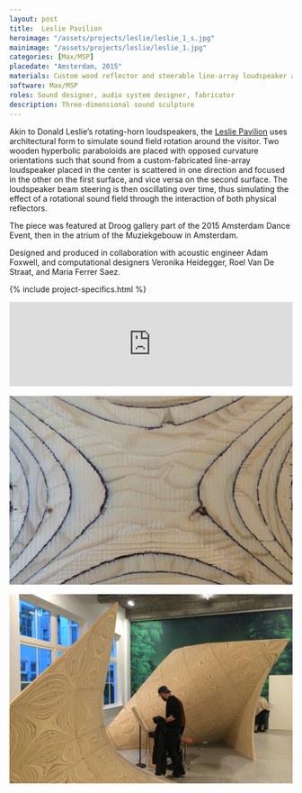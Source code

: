 ```yaml
---
layout: post
title:  Leslie Pavilion
heroimage: "/assets/projects/leslie/leslie_1_s.jpg"
mainimage: "/assets/projects/leslie/leslie_1.jpg"
categories: [Max/MSP]
placedate: "Amsterdam, 2015"
materials: Custom wood reflector and steerable line-array loudspeaker assemblies, computer
software: Max/MSP
roles: Sound designer, audio system designer, fabricator
description: Three-dimensional sound sculpture
---
```

<div class="project-narrative">
<p>Akin to Donald Leslie’s rotating-horn loudspeakers, the <a href="https://www.arup.com/projects/leslie-pavilion">Leslie Pavilion</a> uses architectural form to simulate sound field rotation around the visitor. Two wooden hyperbolic paraboloids are placed with opposed curvature orientations such that sound from a custom-fabricated line-array loudspeaker placed in the center is scattered in one direction and focused in the other on the first surface, and vice versa on the second surface. The loudspeaker beam steering is then oscillating over time, thus simulating the effect of a rotational sound field through the interaction of both physical reflectors.</p>

<p>The piece was featured at Droog gallery part of the 2015 Amsterdam Dance Event, then in the atrium of the Muziekgebouw in Amsterdam.</p>

<p>Designed and produced in collaboration with acoustic engineer Adam Foxwell, and computational designers Veronika Heidegger, Roel Van De Straat, and Maria Ferrer Saez.</p>
</div>

{% include project-specifics.html %}

<div class="project-media">
<div class="video-container"><iframe src="https://cdnapisec.kaltura.com/p/529921/sp/52992100/embedIframeJs/uiconf_id/38407421/partner_id/529921?iframeembed=true&playerId=kVideoTarget&entry_id=1_w9ktmbvr&flashvars[streamerType]=auto&[autoPlay]=false" width="100%" allowfullscreen webkitallowfullscreen mozAllowFullScreen allow="fullscreen *; encrypted-media *" frameborder="0"></iframe></div>

<p><img src="/assets/projects/leslie/leslie_2.jpg"></p>
<p><img src="/assets/projects/leslie/leslie_3.jpg"></p>
</div>